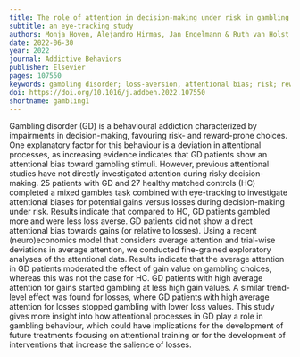 ```yaml
---
title: The role of attention in decision-making under risk in gambling disorder
subtitle: an eye-tracking study
authors: Monja Hoven, Alejandro Hirmas, Jan Engelmann & Ruth van Holst
date: 2022-06-30
year: 2022
journal: Addictive Behaviors
publisher: Elsevier
pages: 107550
keywords: gambling disorder; loss-aversion, attentional bias; risk; reward; eye-tracking.
doi: https://doi.org/10.1016/j.addbeh.2022.107550
shortname: gambling1
---
```


Gambling disorder (GD) is a behavioural addiction characterized by impairments in decision-making, favouring risk- and reward-prone choices. One explanatory factor for this behaviour is a deviation in attentional processes, as increasing evidence indicates that GD patients show an attentional bias toward gambling stimuli. However, previous attentional studies have not directly investigated attention during risky decision-making. 25 patients with GD and 27 healthy matched controls (HC) completed a mixed gambles task combined with eye-tracking to investigate attentional biases for potential gains versus losses during decision-making under risk. Results indicate that compared to HC, GD patients gambled more and were less loss averse. GD patients did not show a direct attentional bias towards gains (or relative to losses). Using a recent (neuro)economics model that considers average attention and trial-wise deviations in average attention, we conducted fine-grained exploratory analyses of the attentional data. Results indicate that the average attention in GD patients moderated the effect of gain value on gambling choices, whereas this was not the case for HC. GD patients with high average attention for gains started gambling at less high gain values. A similar trend-level effect was found for losses, where GD patients with high average attention for losses stopped gambling with lower loss values. This study gives more insight into how attentional processes in GD play a role in gambling behaviour, which could have implications for the development of future treatments focusing on attentional training or for the development of interventions that increase the salience of losses.
